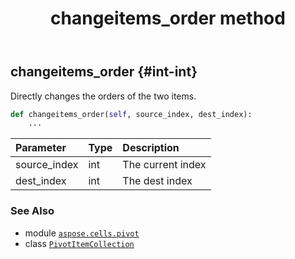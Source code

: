 ﻿---
title: changeitems_order method
second_title: Aspose.Cells for Python via .NET API References
description: 
type: docs
weight: 20
url: /aspose.cells.pivot/pivotitemcollection/changeitems_order/
is_root: false
---

## changeitems_order {#int-int}

Directly changes the orders of the two items.



```python
def changeitems_order(self, source_index, dest_index):
    ...
```


| Parameter | Type | Description |
| :- | :- | :- |
| source_index | int | The current index |
| dest_index | int | The dest index |



### See Also
* module [`aspose.cells.pivot`](../../)
* class [`PivotItemCollection`](/cells/python-net/aspose.cells.pivot/pivotitemcollection)
